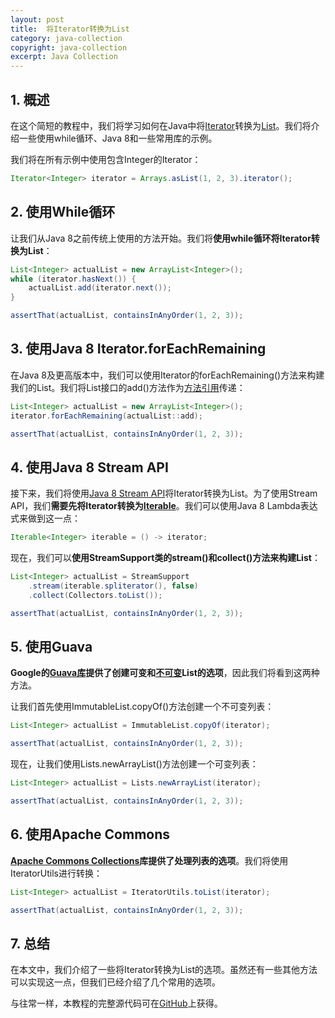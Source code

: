 ```yaml
---
layout: post
title:  将Iterator转换为List
category: java-collection
copyright: java-collection
excerpt: Java Collection
---
```


## 1. 概述

在这个简短的教程中，我们将学习如何在Java中将[Iterator](https://www.baeldung.com/java-iterator)转换为[List](https://www.baeldung.com/java-init-list-one-line)。我们将介绍一些使用while循环、Java 8和一些常用库的示例。

我们将在所有示例中使用包含Integer的Iterator：

```java
Iterator<Integer> iterator = Arrays.asList(1, 2, 3).iterator();
```

## 2. 使用While循环

让我们从Java 8之前传统上使用的方法开始。我们将**使用while循环将Iterator转换为List**：

```java
List<Integer> actualList = new ArrayList<Integer>();
while (iterator.hasNext()) {
    actualList.add(iterator.next());
}

assertThat(actualList, containsInAnyOrder(1, 2, 3));
```

## 3. 使用Java 8 Iterator.forEachRemaining

在Java 8及更高版本中，我们可以使用Iterator的forEachRemaining()方法来构建我们的List。我们将List接口的add()方法作为[方法引用](https://www.baeldung.com/java-method-references)传递：

```java
List<Integer> actualList = new ArrayList<Integer>();
iterator.forEachRemaining(actualList::add);

assertThat(actualList, containsInAnyOrder(1, 2, 3));
```

## 4. 使用Java 8 Stream API

接下来，我们将使用[Java 8 Stream API](https://www.baeldung.com/java-8-streams)将Iterator转换为List。为了使用Stream API，我们**需要先将Iterator转换为[Iterable](https://www.baeldung.com/java-iterable-to-stream)**。我们可以使用Java 8 Lambda表达式来做到这一点：

```java
Iterable<Integer> iterable = () -> iterator;
```

现在，我们可以**使用StreamSupport类的stream()和collect()方法来构建List**：

```java
List<Integer> actualList = StreamSupport
    .stream(iterable.spliterator(), false)
    .collect(Collectors.toList());

assertThat(actualList, containsInAnyOrder(1, 2, 3));
```

## 5. 使用Guava

**Google的[Guava库](https://www.baeldung.com/guava-lists)提供了创建可变和[不可变](https://www.baeldung.com/java-immutable-object)List的选项**，因此我们将看到这两种方法。

让我们首先使用ImmutableList.copyOf()方法创建一个不可变列表：

```java
List<Integer> actualList = ImmutableList.copyOf(iterator);

assertThat(actualList, containsInAnyOrder(1, 2, 3));
```

现在，让我们使用Lists.newArrayList()方法创建一个可变列表：

```java
List<Integer> actualList = Lists.newArrayList(iterator);

assertThat(actualList, containsInAnyOrder(1, 2, 3));
```

## 6. 使用Apache Commons

**[Apache Commons Collections](https://www.baeldung.com/apache-commons-collection-utils)库提供了处理列表的选项**。我们将使用IteratorUtils进行转换：

```java
List<Integer> actualList = IteratorUtils.toList(iterator);

assertThat(actualList, containsInAnyOrder(1, 2, 3));
```

## 7. 总结

在本文中，我们介绍了一些将Iterator转换为List的选项。虽然还有一些其他方法可以实现这一点，但我们已经介绍了几个常用的选项。

与往常一样，本教程的完整源代码可在[GitHub](https://github.com/tuyucheng7/taketoday-tutorial4j/tree/master/java-core-modules/java-collections-conversions-1)上获得。